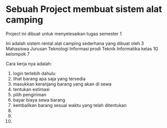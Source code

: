 # Sebuah Project membuat sistem alat camping
Project ini dibuat untuk menyelesaikan tugas semester 1

Ini adalah sistem rental alat camping sederhana yang dibuat oleh 3 Mahasiswa Jurusan Teknologi Informasi prodi Teknik Informatika kelas 1G kelompok 7

Cara kerja nya adalah:

1. login terlebih dahulu 
2. lihat barang apa saja yang tersedia
3. masukkan keranjang barang yang akan di sewa
4. tentukan estimasi
5. pilih pengiriman
6. bayar biaya sewa barang
7. kembalikan barang sesuai waktu yang telah ditentukan 
8.
9.
10.



